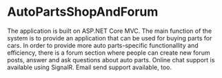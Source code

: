 # AutoPartsShopAndForum
The application is built on ASP.NET Core MVC. The main function of the system is to provide an application that can be used for buying parts for cars. In order to provide more auto parts-specific functionallity and efficiency, there is a forum section where people can create new forum posts, answer and ask questions about auto parts. Online chat support is available using SignalR. Email send support available, too.
